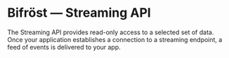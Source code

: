 # Bifröst — Streaming API

The Streaming API provides read-only access to a selected set of data. Once your application establishes a connection to a streaming endpoint, a feed of events is delivered to your app.
